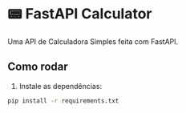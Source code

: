 # 📟 FastAPI Calculator

Uma API de Calculadora Simples feita com FastAPI.

## Como rodar

1. Instale as dependências:

```bash
pip install -r requirements.txt
